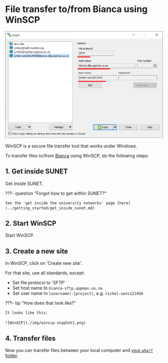 # File transfer to/from Bianca using WinSCP

![WinSCP](../img/winscp-snaphot1.png)

WinSCP is a secure file transfer tool that works under Windows.

To transfer files to/from [Bianca](bianca.md) using WinSCP, do the following steps:

## 1. Get inside SUNET

Get inside SUNET.

???- question "Forgot how to get within SUNET?"

    See the 'get inside the university networks' page [here](../getting_started/get_inside_sunet.md)

## 2. Start WinSCP

Start WinSCP.

## 3. Create a new site

In WinSCP, click on 'Create new site'.

For that site, use all standards, except:

* Set file protocol to 'SFTP'
* Set host name to `bianca-sftp.uppmax.uu.se`
* Set user name to `[username]-[project]`, e.g. `richel-sens123456`

???- tip "How does that look like?"

    It looks like this:

    ![WinSCP](./img/winscp-snaphot1.png)

## 4. Transfer files

Now you can transfer files between your local computer and [your `wharf` folder](wharf.md).
